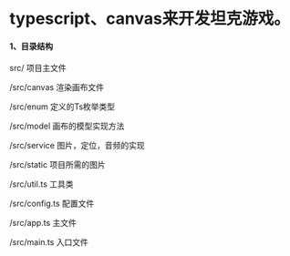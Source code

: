 # typescript、canvas来开发坦克游戏。

#### 1、目录结构

src/ 项目主文件

/src/canvas 渲染画布文件

/src/enum 定义的Ts枚举类型

/src/model 画布的模型实现方法

/src/service 图片，定位，音频的实现

/src/static 项目所需的图片

/src/util.ts 工具类

/src/config.ts 配置文件

/src/app.ts 主文件

/src/main.ts 入口文件